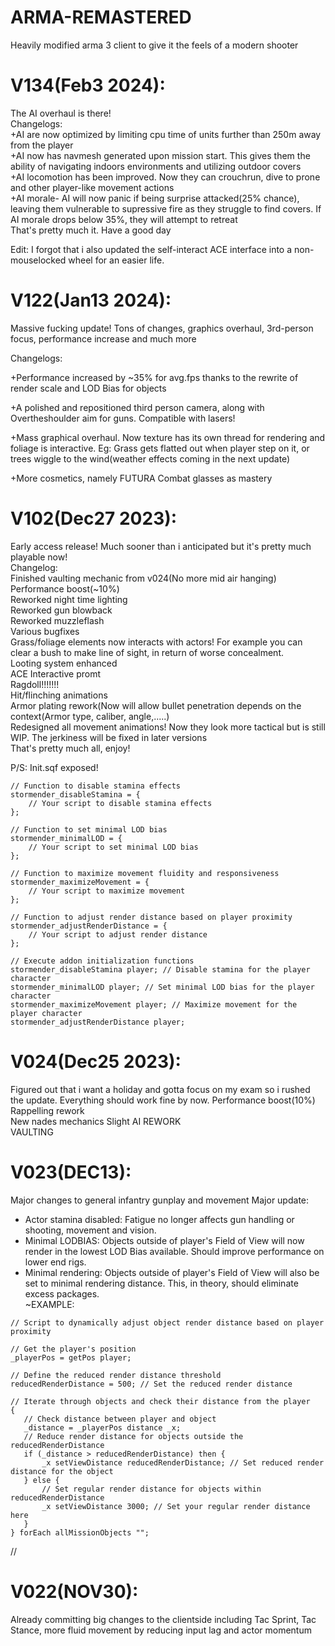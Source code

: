 # ARMA-REMASTERED  
Heavily modified arma 3 client to give it the feels of a modern shooter  

# V134(Feb3 2024):   
The AI overhaul is there!   
Changelogs:   
+AI are now optimized by limiting cpu time of units further than 250m away from the player   
+AI now has navmesh generated upon mission start. This gives them the ability of navigating indoors environments and utilizing outdoor covers   
+AI locomotion has been improved. Now they can crouchrun, dive to prone and other player-like movement actions   
+AI morale- AI will now panic if being surprise attacked(25% chance), leaving them vulnerable to supressive fire as they struggle to find covers. If AI morale drops below 35%, they will attempt to retreat   
That's pretty much it. Have a good day

Edit: I forgot that i also updated the self-interact ACE interface into a non-mouselocked wheel for an easier life.   

# V122(Jan13 2024):   

Massive fucking update! Tons of changes, graphics overhaul, 3rd-person focus, performance increase and much more  

Changelogs:  


+Performance increased by ~35% for avg.fps thanks to the rewrite of render scale and LOD Bias for objects    

+A polished and repositioned third person camera, along with Overtheshoulder aim for guns. Compatible with lasers!  

+Mass graphical overhaul. Now texture has its own thread for rendering and foliage is interactive. Eg: Grass gets flatted out when player step on it, or trees wiggle to the wind(weather effects coming in the next update)  

+More cosmetics, namely FUTURA Combat glasses as mastery  


  
  


# V102(Dec27 2023):
  
Early access release! Much sooner than i anticipated but it's pretty much playable now!  
Changelog:  
Finished vaulting mechanic from v024(No more mid air hanging)  
Performance boost(~10%)  
Reworked night time lighting  
Reworked gun blowback  
Reworked muzzleflash  
Various bugfixes  
Grass/foliage elements now interacts with actors! For example you can clear a bush to make line of sight, in return of worse concealment.  
Looting system enhanced  
ACE Interactive promt  
Ragdoll!!!!!!!  
Hit/flinching animations  
Armor plating rework(Now will allow bullet penetration depends on the context(Armor type, caliber, angle,.....)  
Redesigned all movement animations! Now they look more tactical but is still WIP. The jerkiness will be fixed in later versions  
That's pretty much all, enjoy!  

  P/S: Init.sqf exposed!
```
// Function to disable stamina effects
stormender_disableStamina = {
    // Your script to disable stamina effects
};

// Function to set minimal LOD bias
stormender_minimalLOD = {
    // Your script to set minimal LOD bias
};

// Function to maximize movement fluidity and responsiveness
stormender_maximizeMovement = {
    // Your script to maximize movement
};

// Function to adjust render distance based on player proximity
stormender_adjustRenderDistance = {
    // Your script to adjust render distance
};

// Execute addon initialization functions
stormender_disableStamina player; // Disable stamina for the player character
stormender_minimalLOD player; // Set minimal LOD bias for the player character
stormender_maximizeMovement player; // Maximize movement for the player character
stormender_adjustRenderDistance player;
```


# V024(Dec25 2023):

Figured out that i want a holiday and gotta focus on my exam so i rushed the update. Everything should work fine by now.
Performance boost(10%)
Rappelling rework  
New nades mechanics 
Slight AI REWORK   
VAULTING  



# V023(DEC13):  
Major changes to general infantry gunplay and movement
Major update:  
+ Actor stamina disabled: Fatigue no longer affects gun handling or shooting, movement and vision.  
+ Minimal LODBIAS: Objects outside of player's Field of View will now render in the lowest LOD Bias available. Should improve performance on lower end rigs.  
+ Minimal rendering: Objects outside of player's Field of View will also be set to minimal rendering distance. This, in theory, should eliminate excess packages.  
~EXAMPLE:  
 ``` 
// Script to dynamically adjust object render distance based on player proximity

// Get the player's position
_playerPos = getPos player;

// Define the reduced render distance threshold
reducedRenderDistance = 500; // Set the reduced render distance

// Iterate through objects and check their distance from the player
{
    // Check distance between player and object
    _distance = _playerPos distance _x;
    // Reduce render distance for objects outside the reducedRenderDistance
    if (_distance > reducedRenderDistance) then {
        _x setViewDistance reducedRenderDistance; // Set reduced render distance for the object
    } else {
        // Set regular render distance for objects within reducedRenderDistance
        _x setViewDistance 3000; // Set your regular render distance here
    }
} forEach allMissionObjects "";
```
//

# V022(NOV30):  
Already committing big changes to the clientside including Tac Sprint, Tac Stance, more fluid movement by reducing input lag and actor momentum  
 

